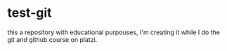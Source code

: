 # test-git
this a repository with educational purpouses, I'm creating it while I do the git and github course on platzi.
